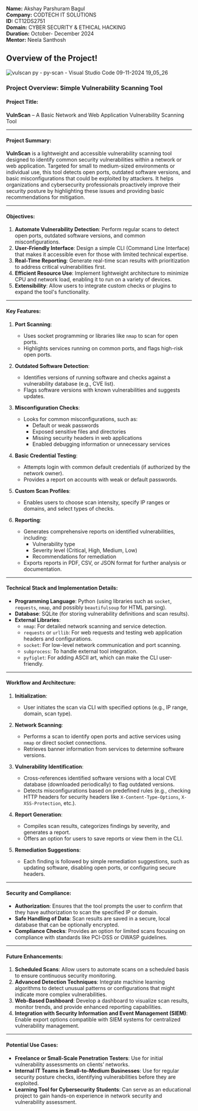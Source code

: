 **Name:** Akshay Parshuram Bagul   
**Company:** CODTECH IT SOLUTIONS  
**ID:** CT12DS2751  
**Domain:** CYBER SECURITY & ETHICAL HACKING  
**Duration:** October- December 2024  
**Mentor:** Neela Santhosh  
 
## Overview of the Project!
![vulscan py - py-scan - Visual Studio Code 09-11-2024 19_05_26](https://github.com/user-attachments/assets/1fe4c797-7e94-4abc-a43f-a9dec4034371)


### Project Overview: Simple Vulnerability Scanning Tool

#### Project Title:
**VulnScan** – A Basic Network and Web Application Vulnerability Scanning Tool

---

#### Project Summary:

**VulnScan** is a lightweight and accessible vulnerability scanning tool designed to identify common security vulnerabilities within a network or web application. Targeted for small to medium-sized environments or individual use, this tool detects open ports, outdated software versions, and basic misconfigurations that could be exploited by attackers. It helps organizations and cybersecurity professionals proactively improve their security posture by highlighting these issues and providing basic recommendations for mitigation.

---

#### Objectives:

1. **Automate Vulnerability Detection**: Perform regular scans to detect open ports, outdated software versions, and common misconfigurations.
2. **User-Friendly Interface**: Design a simple CLI (Command Line Interface) that makes it accessible even for those with limited technical expertise.
3. **Real-Time Reporting**: Generate real-time scan results with prioritization to address critical vulnerabilities first.
4. **Efficient Resource Use**: Implement lightweight architecture to minimize CPU and network load, enabling it to run on a variety of devices.
5. **Extensibility**: Allow users to integrate custom checks or plugins to expand the tool's functionality.

---

#### Key Features:

1. **Port Scanning**: 
   - Uses socket programming or libraries like `nmap` to scan for open ports.
   - Highlights services running on common ports, and flags high-risk open ports.

2. **Outdated Software Detection**:
   - Identifies versions of running software and checks against a vulnerability database (e.g., CVE list).
   - Flags software versions with known vulnerabilities and suggests updates.

3. **Misconfiguration Checks**:
   - Looks for common misconfigurations, such as:
     - Default or weak passwords
     - Exposed sensitive files and directories
     - Missing security headers in web applications
     - Enabled debugging information or unnecessary services
   
4. **Basic Credential Testing**:
   - Attempts login with common default credentials (if authorized by the network owner).
   - Provides a report on accounts with weak or default passwords.

5. **Custom Scan Profiles**:
   - Enables users to choose scan intensity, specify IP ranges or domains, and select types of checks.

6. **Reporting**:
   - Generates comprehensive reports on identified vulnerabilities, including:
     - Vulnerability type
     - Severity level (Critical, High, Medium, Low)
     - Recommendations for remediation
   - Exports reports in PDF, CSV, or JSON format for further analysis or documentation.

---

#### Technical Stack and Implementation Details:

- **Programming Language**: Python (using libraries such as `socket`, `requests`, `nmap`, and possibly `beautifulsoup` for HTML parsing).
- **Database**: SQLite (for storing vulnerability definitions and scan results).
- **External Libraries**:
  - `nmap`: For detailed network scanning and service detection.
  - `requests` or `urllib`: For web requests and testing web application headers and configurations.
  - `socket`: For low-level network communication and port scanning.
  - `subprocess`: To handle external tool integration.
  - `pyfiglet`: For adding ASCII art, which can make the CLI user-friendly.

---

#### Workflow and Architecture:

1. **Initialization**:
   - User initiates the scan via CLI with specified options (e.g., IP range, domain, scan type).

2. **Network Scanning**:
   - Performs a scan to identify open ports and active services using `nmap` or direct socket connections.
   - Retrieves banner information from services to determine software versions.

3. **Vulnerability Identification**:
   - Cross-references identified software versions with a local CVE database (downloaded periodically) to flag outdated versions.
   - Detects misconfigurations based on predefined rules (e.g., checking HTTP headers for security headers like `X-Content-Type-Options`, `X-XSS-Protection`, etc.).

4. **Report Generation**:
   - Compiles scan results, categorizes findings by severity, and generates a report.
   - Offers an option for users to save reports or view them in the CLI.

5. **Remediation Suggestions**:
   - Each finding is followed by simple remediation suggestions, such as updating software, disabling open ports, or configuring secure headers.

---

#### Security and Compliance:

- **Authorization**: Ensures that the tool prompts the user to confirm that they have authorization to scan the specified IP or domain.
- **Safe Handling of Data**: Scan results are saved in a secure, local database that can be optionally encrypted.
- **Compliance Checks**: Provides an option for limited scans focusing on compliance with standards like PCI-DSS or OWASP guidelines.

---

#### Future Enhancements:

1. **Scheduled Scans**: Allow users to automate scans on a scheduled basis to ensure continuous security monitoring.
2. **Advanced Detection Techniques**: Integrate machine learning algorithms to detect unusual patterns or configurations that might indicate more complex vulnerabilities.
3. **Web-Based Dashboard**: Develop a dashboard to visualize scan results, monitor trends, and provide enhanced reporting capabilities.
4. **Integration with Security Information and Event Management (SIEM)**: Enable export options compatible with SIEM systems for centralized vulnerability management.

---

#### Potential Use Cases:

- **Freelance or Small-Scale Penetration Testers**: Use for initial vulnerability assessments on clients’ networks.
- **Internal IT Teams in Small-to-Medium Businesses**: Use for regular security posture checks, identifying vulnerabilities before they are exploited.
- **Learning Tool for Cybersecurity Students**: Can serve as an educational project to gain hands-on experience in network security and vulnerability assessment.

